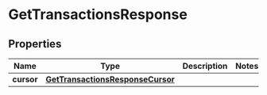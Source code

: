 

# GetTransactionsResponse


## Properties

| Name | Type | Description | Notes |
|------------ | ------------- | ------------- | -------------|
|**cursor** | [**GetTransactionsResponseCursor**](GetTransactionsResponseCursor.md) |  |  |



